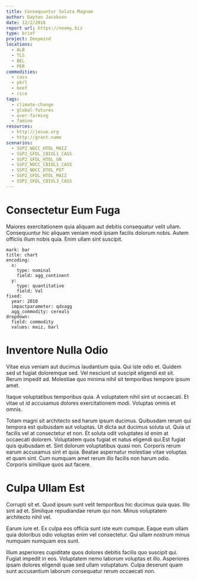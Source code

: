 ```yaml
---
title: Consequuntur Soluta Magnam
author: Dayton Jacobson
date: 12/2/2016
report url: https://noemy.biz
type: brief
project: Deepmind
locations:
  - ALB
  - TLS
  - BEL
  - PER
commodities:
  - cass
  - pkrl
  - beef
  - rice
tags:
  - climate-change
  - global-futures
  - over-farming
  - famine
resources:
  - http://josue.org
  - http://grant.name
scenarios:
  - SSP2_NOCC_HTOL_MAIZ
  - SSP2_GFDL_CBIOL1_CASS
  - SSP2_GFDL_HTOL_GN
  - SSP2_NOCC_CBIOL1_CASS
  - SSP2_NOCC_DTOL_POT
  - SSP2_GFDL_HTOL_MAIZ
  - SSP2_GFDL_CBIOL3_CASS
---
```

# Consectetur Eum Fuga
Maiores exercitationem quia aliquam aut debitis consequatur velit ullam. Consequuntur hic aliquam veniam modi ipsam facilis dolorum nobis. Autem officiis illum nobis quia. Enim ullam sint suscipit.

```vis
mark: bar
title: chart
encoding:
  x:
    type: nominal
    field: agg_continent
  y:
    type: quantitative
    field: Val
fixed:
  year: 2010
  impactparameter: qdxagg
  agg_commodity: cereals
dropdown:
  field: commodity
  values: maiz, barl
```

# Inventore Nulla Odio
Vitae eius veniam aut ducimus laudantium quia. Qui iste odio et. Quidem sed ut fugiat doloremque sed. Vel nesciunt ut suscipit eligendi est sit. Rerum impedit ad. Molestiae quo minima nihil sit temporibus tempore ipsum amet.
 Itaque voluptatibus temporibus quia. A voluptatem nihil sint ut occaecati. Et vitae ut id accusamus dolores exercitationem modi. Voluptas omnis et omnis.
 Totam magni sit architecto sed harum ipsum ducimus. Quibusdam rerum qui tempora est quibusdam aut voluptas. Ut dicta aut ducimus soluta ut. Quia ut facilis vel at consectetur et non. Et soluta odit voluptates id enim at occaecati dolorem. Voluptatem quos fugiat et natus eligendi qui.Est fugiat quis quibusdam et. Sint dolorum voluptatibus quasi non. Corporis rerum earum accusamus sint et quia. Beatae aspernatur molestiae vitae voluptas et quam sint. Cum numquam amet rerum illo facilis non harum odio. Corporis similique quos aut facere.

# Culpa Ullam Est
Corrupti sit et. Quod ipsum sunt velit temporibus hic ducimus quia quas. Illo sint ad et. Similique repudiandae rerum qui non. Minus voluptatem architecto nihil vel.
 Earum iure et. Ex culpa eos officia sunt iste eum cumque. Eaque eum ullam quia doloribus odio voluptas enim vel consectetur. Qui ullam nostrum minus numquam numquam eos sunt.
 Illum asperiores cupiditate quos dolores debitis facilis quo suscipit qui. Fugiat impedit in eos. Voluptatem nemo laborum voluptas et illo. Asperiores ipsam dolores eligendi quae sed ullam voluptatum. Culpa deserunt quam sunt accusantium laborum consequatur rerum occaecati non.
